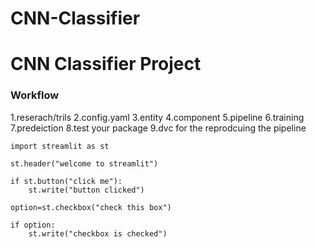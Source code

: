 # CNN-Classifier
# CNN Classifier Project


### Workflow

1.reserach/trils
2.config.yaml
3.entity
4.component
5.pipeline
6.training
7.predeiction
8.test your package
9.dvc for the reprodcuing the pipeline


```
import streamlit as st

st.header("welcome to streamlit")

if st.button("click me"):
    st.write("button clicked")
    
option=st.checkbox("check this box")

if option:
    st.write("checkbox is checked")

```